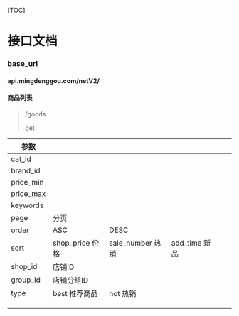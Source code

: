 [TOC]

# 接口文档

### base_url

#### api.mingdenggou.com/netV2/





#### 商品列表

> /goods
>
> get



| 参数        |               |                |             |      |      |
| --------- | ------------- | -------------- | ----------- | ---- | ---- |
| cat_id    |               |                |             |      |      |
| brand_id  |               |                |             |      |      |
| price_min |               |                |             |      |      |
| price_max |               |                |             |      |      |
| keywords  |               |                |             |      |      |
| page      | 分页            |                |             |      |      |
| order     | ASC           | DESC           |             |      |      |
| sort      | shop_price 价格 | sale_number 热销 | add_time 新品 |      |      |
| shop_id   | 店铺ID          |                |             |      |      |
| group_id  | 店铺分组ID        |                |             |      |      |
| type      | best 推荐商品     | hot  热销        |             |      |      |
|           |               |                |             |      |      |
|           |               |                |             |      |      |
|           |               |                |             |      |      |







































































